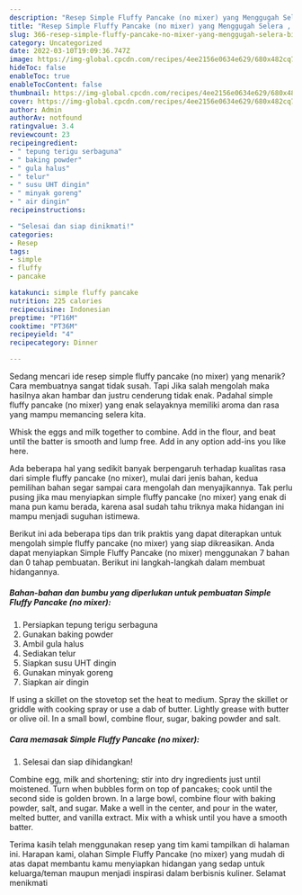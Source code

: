 ```yaml
---
description: "Resep Simple Fluffy Pancake (no mixer) yang Menggugah Selera , Bisa Manjain Lidah"
title: "Resep Simple Fluffy Pancake (no mixer) yang Menggugah Selera , Bisa Manjain Lidah"
slug: 366-resep-simple-fluffy-pancake-no-mixer-yang-menggugah-selera-bisa-manjain-lidah
category: Uncategorized
date: 2022-03-10T19:09:36.747Z
image: https://img-global.cpcdn.com/recipes/4ee2156e0634e629/680x482cq70/simple-fluffy-pancake-no-mixer-foto-resep-utama.jpg
hideToc: false
enableToc: true
enableTocContent: false
thumbnail: https://img-global.cpcdn.com/recipes/4ee2156e0634e629/680x482cq70/simple-fluffy-pancake-no-mixer-foto-resep-utama.jpg
cover: https://img-global.cpcdn.com/recipes/4ee2156e0634e629/680x482cq70/simple-fluffy-pancake-no-mixer-foto-resep-utama.jpg
author: Admin
authorAv: notfound
ratingvalue: 3.4
reviewcount: 23
recipeingredient:
- " tepung terigu serbaguna"
- " baking powder"
- " gula halus"
- " telur"
- " susu UHT dingin"
- " minyak goreng"
- " air dingin"
recipeinstructions:

- "Selesai dan siap dinikmati!"
categories:
- Resep
tags:
- simple
- fluffy
- pancake

katakunci: simple fluffy pancake 
nutrition: 225 calories
recipecuisine: Indonesian
preptime: "PT16M"
cooktime: "PT36M"
recipeyield: "4"
recipecategory: Dinner

---
```



Sedang mencari ide resep simple fluffy pancake (no mixer) yang menarik? Cara membuatnya sangat tidak susah. Tapi Jika salah mengolah maka hasilnya akan hambar dan justru cenderung tidak enak. Padahal simple fluffy pancake (no mixer) yang enak selayaknya memiliki aroma dan rasa yang mampu memancing selera kita.


Whisk the eggs and milk together to combine. Add in the flour, and beat until the batter is smooth and lump free. Add in any option add-ins you like here.

Ada beberapa hal yang sedikit banyak berpengaruh terhadap kualitas rasa dari simple fluffy pancake (no mixer), mulai dari jenis bahan, kedua pemilihan bahan segar sampai cara mengolah dan menyajikannya. Tak perlu pusing jika mau menyiapkan simple fluffy pancake (no mixer) yang enak di mana pun kamu berada, karena asal sudah tahu triknya maka hidangan ini mampu menjadi suguhan istimewa.


Berikut ini ada beberapa tips dan trik praktis yang dapat diterapkan untuk mengolah simple fluffy pancake (no mixer) yang siap dikreasikan. Anda dapat menyiapkan Simple Fluffy Pancake (no mixer) menggunakan 7 bahan dan 0 tahap pembuatan. Berikut ini langkah-langkah dalam membuat hidangannya.

<!--inarticleads1-->

##### Bahan-bahan dan bumbu yang diperlukan untuk pembuatan Simple Fluffy Pancake (no mixer):

1. Persiapkan  tepung terigu serbaguna
1. Gunakan  baking powder
1. Ambil  gula halus
1. Sediakan  telur
1. Siapkan  susu UHT dingin
1. Gunakan  minyak goreng
1. Siapkan  air dingin


If using a skillet on the stovetop set the heat to medium. Spray the skillet or griddle with cooking spray or use a dab of butter. Lightly grease with butter or olive oil. In a small bowl, combine flour, sugar, baking powder and salt. 

<!--inarticleads2-->

##### Cara memasak Simple Fluffy Pancake (no mixer):


1. Selesai dan siap dihidangkan!

Combine egg, milk and shortening; stir into dry ingredients just until moistened. Turn when bubbles form on top of pancakes; cook until the second side is golden brown. In a large bowl, combine flour with baking powder, salt, and sugar. Make a well in the center, and pour in the water, melted butter, and vanilla extract. Mix with a whisk until you have a smooth batter. 

Terima kasih telah menggunakan resep yang tim kami tampilkan di halaman ini. Harapan kami, olahan Simple Fluffy Pancake (no mixer) yang mudah di atas dapat membantu kamu menyiapkan hidangan yang sedap untuk keluarga/teman maupun menjadi inspirasi dalam berbisnis kuliner. Selamat menikmati
